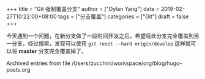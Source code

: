 +++
title = "Git 强制覆盖分支"
author = ["Dylan Yang"]
date = 2019-02-27T10:22:00+08:00
tags = ["分支覆盖"]
categories = ["Git"]
draft = false
+++

今天遇到一个问题，在新分支做了一段时间开发之后，希望将此分支完全覆盖到另一分支，经过搜索，发现可以使用 `git reset --hard origin/develop` 这样就可以将 **master** 分支完全覆盖掉了。

Archived entries from file /Users/zucchini/workspace/org/blog/hugo-posts.org
